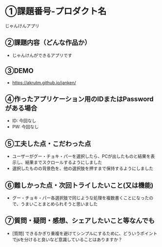 # ①課題番号-プロダクト名
じゃんけんアプリ

## ②課題内容（どんな作品か）

- じゃんけんができるアプリです

## ③DEMO
- https://akrutm.github.io/janken/

## ④作ったアプリケーション用のIDまたはPasswordがある場合

- ID: 今回なし
- PW: 今回なし

## ⑤工夫した点・こだわった点

- ユーザーがグー・チョキ・パーを選択したら、PCが出したものと結果を表示し、結果までスクロールするようにしました
- 選択したものの背景色を、他の選択肢を押すまで保持するようにしました


## ⑥難しかった点・次回トライしたいこと(又は機能)

- グー・チョキ・パー各選択肢で同じような処理を複数書くことになったので、うまいことまとめられそうと思いました


## ⑦質問・疑問・感想、シェアしたいこと等なんでも

- [質問] できるかぎり重複を避けてシンプルにするために、どういうポイントでjsを分けると良いなど意識していることはありますか？


